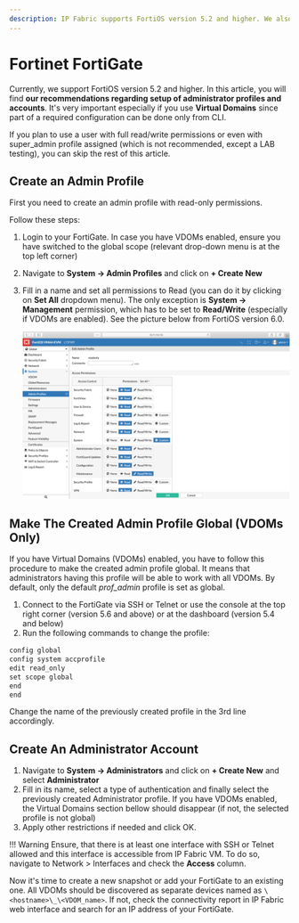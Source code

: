 ```yaml
---
description: IP Fabric supports FortiOS version 5.2 and higher. We also give our recommendations regarding setup of administrator profiles and accounts.
---
```


# Fortinet FortiGate

Currently, we support FortiOS version 5.2 and higher. In this article, you will find **our recommendations regarding setup of administrator profiles and 
accounts**. It's very important especially if you use **Virtual Domains** since part of a required configuration can be done only from CLI.

If you plan to use a user with full read/write permissions or even with super_admin profile assigned (which is not recommended, except a LAB testing), you can skip the rest of 
this article.

## Create an Admin Profile

First you need to create an admin profile with read-only permissions.

Follow these steps:

1.  Login to your FortiGate. In case you have VDOMs enabled, ensure 
you have switched to the global scope (relevant drop-down menu is at the top left corner)
2.  Navigate to **System -> Admin Profiles** and click on **+ Create New**
3.  Fill in a name and set all permissions to Read (you can do it by clicking on **Set All** dropdown menu). The only exception is **System -> Management** permission, 
which has to be set to **Read/Write** (especially if VDOMs are enabled). See the picture below from FortiOS version 6.0.

    ![Admin Profile](admin_profile.png "Admin Profile")

## Make The Created Admin Profile Global (VDOMs Only)

If you have Virtual Domains (VDOMs) enabled, you have to follow this procedure to make the created admin profile global. It means that administrators having 
this profile will be able to work with all VDOMs. By default, only the default *prof_admin* profile is set as global.

1.  Connect to the FortiGate via SSH or Telnet or use the console at the top right corner (version 5.6 and above) or at the dashboard (version 5.4 and below)
2.  Run the following commands to change the profile:

``` 
config global
config system accprofile
edit read_only
set scope global
end
end
```

Change the name of the previously created profile in the 3rd line accordingly.

## Create An Administrator Account

1.  Navigate to **System -> Administrators** and click on **+ Create New** and select **Administrator**
2.  Fill in its name, select a type of authentication and finally select the previously created Administrator profile. If you have VDOMs enabled, the Virtual Domains section bellow should disappear (if not, the selected 
profile is not global)
3.  Apply other restrictions if needed and click OK.

!!! Warning
	Ensure, that there is at least one interface with SSH or Telnet allowed and this interface is accessible from IP Fabric VM. To do so, navigate to Network \> Interfaces and check the **Access** column.

Now it's time to create a new snapshot or add your FortiGate to an existing one. All VDOMs should be discovered as separate devices named as `\<hostname>\_\<VDOM_name>`.  If not, check the connectivity report in IP Fabric web interface and search for an IP address of your FortiGate.
